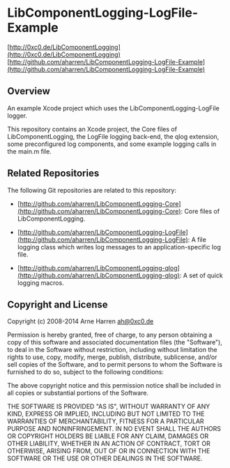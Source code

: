 

# LibComponentLogging-LogFile-Example

[http://0xc0.de/LibComponentLogging](http://0xc0.de/LibComponentLogging)    
[http://github.com/aharren/LibComponentLogging-LogFile-Example](http://github.com/aharren/LibComponentLogging-LogFile-Example)


## Overview

An example Xcode project which uses the LibComponentLogging-LogFile logger.

This repository contains an Xcode project, the Core files of LibComponentLogging,
the LogFile logging back-end, the qlog extension, some preconfigured log
components, and some example logging calls in the main.m file.


## Related Repositories

The following Git repositories are related to this repository: 

* [http://github.com/aharren/LibComponentLogging-Core](http://github.com/aharren/LibComponentLogging-Core):
  Core files of LibComponentLogging.

* [http://github.com/aharren/LibComponentLogging-LogFile](http://github.com/aharren/LibComponentLogging-LogFile):
  A file logging class which writes log messages to an application-specific log file.

* [http://github.com/aharren/LibComponentLogging-qlog](http://github.com/aharren/LibComponentLogging-qlog):
  A set of quick logging macros.


## Copyright and License

Copyright (c) 2008-2014 Arne Harren <ah@0xc0.de>

Permission is hereby granted, free of charge, to any person obtaining a copy
of this software and associated documentation files (the "Software"), to deal
in the Software without restriction, including without limitation the rights
to use, copy, modify, merge, publish, distribute, sublicense, and/or sell
copies of the Software, and to permit persons to whom the Software is
furnished to do so, subject to the following conditions:

The above copyright notice and this permission notice shall be included in
all copies or substantial portions of the Software.

THE SOFTWARE IS PROVIDED "AS IS", WITHOUT WARRANTY OF ANY KIND, EXPRESS OR
IMPLIED, INCLUDING BUT NOT LIMITED TO THE WARRANTIES OF MERCHANTABILITY,
FITNESS FOR A PARTICULAR PURPOSE AND NONINFRINGEMENT. IN NO EVENT SHALL THE
AUTHORS OR COPYRIGHT HOLDERS BE LIABLE FOR ANY CLAIM, DAMAGES OR OTHER
LIABILITY, WHETHER IN AN ACTION OF CONTRACT, TORT OR OTHERWISE, ARISING FROM,
OUT OF OR IN CONNECTION WITH THE SOFTWARE OR THE USE OR OTHER DEALINGS IN
THE SOFTWARE.

